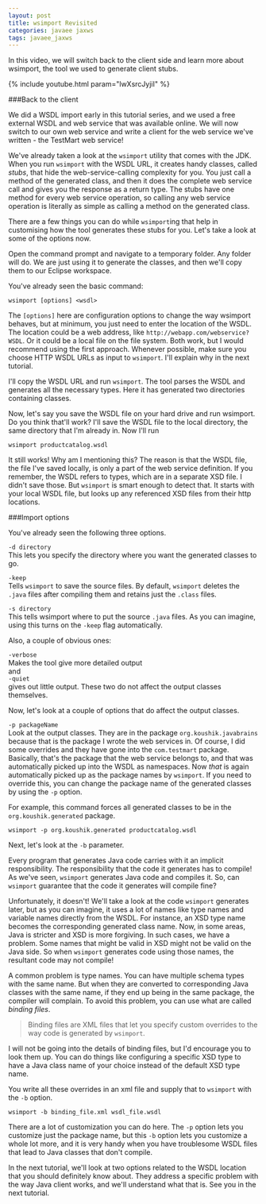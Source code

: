 ```yaml
---           
layout: post
title: wsimport Revisited
categories: javaee jaxws
tags: javaee_jaxws
---
```


In this video, we will switch back to the client side and learn more about wsimport, the tool we used to generate client stubs. 

{% include youtube.html param="lwXsrcJyjiI" %}

###Back to the client

We did a WSDL import early in this tutorial series, and we used a free external WSDL and web service that was available online. We will now switch to our own web service and write a client for the web service we've written - the TestMart web service!

We've already taken a look at the `wsimport` utility that comes with the JDK. When you run `wsimport` with the WSDL URL, it creates handy classes, called *stubs*, that hide the web-service-calling complexity for you. You just call a method of the generated class, and then it does the complete web service call and gives you the response as a return type. The stubs have one method for every web service operation, so calling any web service operation is literally as simple as calling a method on the generated class.

There are a few things you can do while `wsimport`ing that help in customising how the tool generates these stubs for you. Let's take a look at some of the options now.

Open the command prompt and navigate to a temporary folder. Any folder will do. We are just using it to generate the classes, and then we'll copy them to our Eclipse workspace.

You've already seen the basic command:

```
wsimport [options] <wsdl>
```

The `[options]` here are configuration options to change the way wsimport behaves, but at minimum, you just need to enter the location of the WSDL. The location could be a web address, like `http://webapp.com/webservice?WSDL`. Or it could be a local file on the file system. Both work, but I would recommend using the first approach. Whenever possible, make sure you choose HTTP WSDL URLs as input to `wsimport`. I'll explain why in the next tutorial.

I'll copy the WSDL URL and run `wsimport`. The tool parses the WSDL and generates all the necessary types. Here it has generated two directories containing classes.

Now, let's say you save the WSDL file on your hard drive and run wsimport. Do you think that'll work? I'll save the WSDL file to the local directory, the same directory that I'm already in. Now I'll run 

```
wsimport productcatalog.wsdl
```

It still works! Why am I mentioning this? The reason is that the WSDL file, the file I've saved locally, is only a part of the web service definition. If you remember, the WSDL refers to types, which are in a separate XSD file. I didn't save those. But `wsimport` is smart enough to detect that. It starts with your local WSDL file, but looks up any referenced XSD files from their http locations.

###Import options

You've already seen the following three options.

`-d directory`  
This lets you specify the directory where you want the generated classes to go.

`-keep`  
Tells `wsimport` to save the source files. By default, `wsimport` deletes the `.java` files after compiling them and retains just the `.class` files.


`-s directory`  
This tells wsimport where to put the source `.java` files. As you can imagine, using this turns on the `-keep` flag automatically.
 
Also, a couple of obvious ones:

`-verbose`  
Makes the tool give more detailed output  
and  
`-quiet`  
gives out little output. These two do not affect the output classes themselves.


Now, let's look at a couple of options that do affect the output classes. 

`-p packageName`  
Look at the output classes. They are in the package `org.koushik.javabrains` because that is the package I wrote the web services in. Of course, I did some overrides and they have gone into the `com.testmart` package.  Basically, that's the package that the web service belongs to, and that was automatically picked up into the WSDL as namespaces. Now *that* is again automatically picked up as the package names by `wsimport`. If you need to override this, you can change the package name of the generated classes by using the `-p` option.

For example, this command forces all generated classes to be in the `org.koushik.generated` package.

```
wsimport -p org.koushik.generated productcatalog.wsdl
```

Next, let's look at the `-b` parameter. 

Every program that generates Java code carries with it an implicit responsibility. The responsibility that the code it generates has to compile! As we've seen, `wsimport` generates Java code and compiles it. So, can `wsimport` guarantee that the code it generates will compile fine? 

Unfortunately, it doesn't! We'll take a look at the code `wsimport` generates later, but as you can imagine, it uses a lot of names like type names and variable names directly from the WSDL. For instance, an XSD type name becomes the corresponding generated class name. Now, in some areas, Java is stricter and XSD is more forgiving. In such cases, we have a problem. Some names that might be valid in XSD might not be valid on the Java side. So when `wsimport` generates code using those names, the resultant code may not compile!

A common problem is type names. You can have multiple schema types with the same name. But when they are converted to corresponding Java classes with the same name, if they end up being in the same package, the compiler will complain.
To avoid this problem, you can use what are called *binding files*. 

> Binding files are XML files that let you specify custom overrides to the way code is generated by `wsimport`. 

I will not be going into the details of binding files, but I'd encourage you to look them up. You can do  things like configuring a specific XSD type to have a Java class name of your choice instead of the default XSD type name. 

You write all these overrides in an xml file and supply that to `wsimport` with the `-b` option.

```
wsimport -b binding_file.xml wsdl_file.wsdl
```

There are a lot of customization you can do here. The `-p` option lets you customize just the package  name, but this `-b` option lets you customize a whole lot more, and it is very handy when you have troublesome WSDL files that lead to Java classes that don't compile. 

In the next tutorial, we'll look at two options related to the WSDL location that you should definitely know about. They address a specific problem with the way Java client works, and we'll understand what that is. See you in the next tutorial.


 